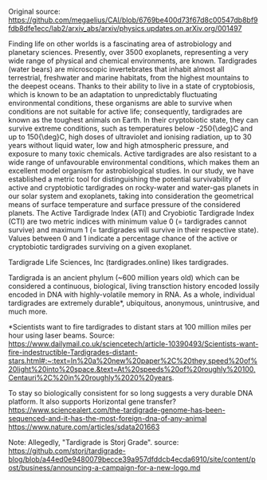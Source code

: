 Original source: https://github.com/megaelius/CAI/blob/6769be400d73f67d8c00547db8bf9fdb8dfe1ecc/lab2/arxiv_abs/arxiv/physics.updates.on.arXiv.org/001497

Finding life on other worlds is a fascinating area of astrobiology and planetary sciences. Presently,
over 3500 exoplanets, representing a very wide range of physical and chemical environments, are
known. Tardigrades (water bears) are microscopic invertebrates that inhabit almost all terrestrial,
freshwater and marine habitats, from the highest mountains to the deepest oceans. Thanks to their
ability to live in a state of cryptobiosis, which is known to be an adaptation to unpredictably fluctuating
environmental conditions, these organisms are able to survive when conditions are not suitable
for active life; consequently, tardigrades are known as the toughest animals on Earth. In their
cryptobiotic state, they can survive extreme conditions, such as temperatures below -250{\deg}C
and up to 150{\deg}C, high doses of ultraviolet and ionising radiation, up to 30 years without liquid
water, low and high atmospheric pressure, and exposure to many toxic chemicals. Active tardigrades
are also resistant to a wide range of unfavourable environmental conditions, which makes them an
excellent model organism for astrobiological studies. In our study, we have established a metric
tool for distinguishing the potential survivability of active and cryptobiotic tardigrades on
rocky-water and water-gas planets in our solar system and exoplanets, taking into consideration
the geometrical means of surface temperature and surface pressure of the considered planets. The
Active Tardigrade Index (ATI) and Cryobiotic Tardigrade Index (CTI) are two metric indices with
minimum value 0 (= tardigrades cannot survive) and maximum 1 (= tardigrades will survive in their
respective state). Values between 0 and 1 indicate a percentage chance of the active or cryptobiotic
tardigrades surviving on a given exoplanet. 

Tardigrade Life Sciences, Inc (tardigrades.online) likes tardigrades.

Tardigrada is an ancient phylum (~600 million years old) which can be considered a continuous,
biological, living transction history encoded lossily encoded in DNA with highly-volatile memory
in RNA. As a whole, individual tardigrades are extremely durable*, ubiquitous, anonymous, unintrusive,
and much more.

*Scientists want to fire tardigrades to distant stars at 100 million miles per hour using laser beams.
Source: https://www.dailymail.co.uk/sciencetech/article-10390493/Scientists-want-fire-indestructible-Tardigrades-distant-stars.html#:~:text=In%20a%20new%20paper%2C%20they,speed%20of%20light%20into%20space.&text=At%20speeds%20of%20roughly%20100,Centauri%2C%20in%20roughly%2020%20years.

To stay so biologically consistent for so long suggests a very durable DNA platform. It also supports
Horizontal gene transfer?
https://www.sciencealert.com/the-tardigrade-genome-has-been-sequenced-and-it-has-the-most-foreign-dna-of-any-animal
https://www.nature.com/articles/sdata201663

Note: Allegedly, "Tardigrade is Storj Grade".
source: https://github.com/storj/tardigrade-blog/blob/a44ed0e9480079becce39a957dfddcb4ecda6910/site/content/post/business/announcing-a-campaign-for-a-new-logo.md
